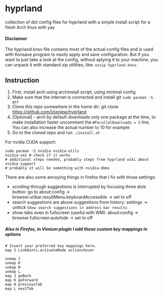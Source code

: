 # hyprland
collection of dot config files for hyprland with a simple install script for a fresh Arch linux with yay

#### Disclaimer
The hyprland.knsv file contains most of the actual config files and is used with Konsave program to easily apply and save configuration. But if you want to just take a look at the config, without aplying it to your machine, you can unpack it with standard zip utilities, like: `unzip hyprland.knsv`.

## Instruction

1. First, install arch using archinstall script, using minimal config
2. Make sure that the internet is connected and install git `sudo pacman -S git`
3. Clone this repo somewhere in the home dir: git clone https://github.com/lzieniew/hyprland
4. [Optional] - arch by default downloads only one package at the time, to make installation faster uncomment the  `#ParallelDownloads = 5` line. You can also increase the actual number to 10 for example
5. Go to the cloned repo and run `./install.sh`



For nvidia CUDA support:
```
sudo pacman -S nvidia nvidia-utils
nvidia-smi # check if it works
# additional steps needed, probably steps from hyprland wiki about nvidia support
# probably it will be something with nvidia-dkms
```

There are also some annoying things in firefox that I fix with those settings:
- scrolling through suggestions is interrupted by focusing three dots button: go to about:config -> browser.urlbar.resultMenu.keyboardAccessible -> set to off
- search suggestions are above suggestions from history: settings -> unttick `Show search suggestions in address bar results`
- show tabs even in fullscreen (useful with WM): about:config -> browser.fullscreen.autohide -> set to off

##### Also in Firefox, in Vimium plugin I add those custom key mappings in options
```
# Insert your preferred key mappings here.
map S LinkHints.activateMode action=hover

unmap J
unmap K
unmap H
unmap L
map J goBack
map K goForward
map H previousTab
map L nextTab
```
